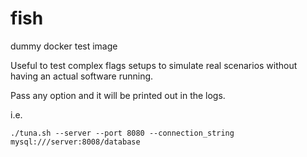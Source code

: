 # fish
dummy docker test image

Useful to test complex flags setups to simulate real scenarios without having an actual software running.

Pass any option and it will be printed out in the logs.

i.e.

```
./tuna.sh --server --port 8080 --connection_string mysql:///server:8008/database
```


